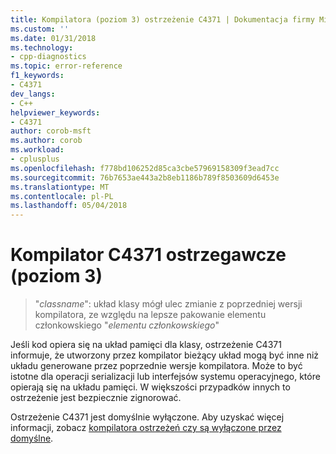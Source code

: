 ```yaml
---
title: Kompilatora (poziom 3) ostrzeżenie C4371 | Dokumentacja firmy Microsoft
ms.custom: ''
ms.date: 01/31/2018
ms.technology:
- cpp-diagnostics
ms.topic: error-reference
f1_keywords:
- C4371
dev_langs:
- C++
helpviewer_keywords:
- C4371
author: corob-msft
ms.author: corob
ms.workload:
- cplusplus
ms.openlocfilehash: f778bd106252d85ca3cbe57969158309f3ead7cc
ms.sourcegitcommit: 76b7653ae443a2b8eb1186b789f8503609d6453e
ms.translationtype: MT
ms.contentlocale: pl-PL
ms.lasthandoff: 05/04/2018
---
```

# <a name="compiler-warning-level-3-c4371"></a>Kompilator C4371 ostrzegawcze (poziom 3)

> "*classname*": układ klasy mógł ulec zmianie z poprzedniej wersji kompilatora, ze względu na lepsze pakowanie elementu członkowskiego "*elementu członkowskiego*"  

Jeśli kod opiera się na układ pamięci dla klasy, ostrzeżenie C4371 informuje, że utworzony przez kompilator bieżący układ mogą być inne niż układu generowane przez poprzednie wersje kompilatora. Może to być istotne dla operacji serializacji lub interfejsów systemu operacyjnego, które opierają się na układu pamięci. W większości przypadków innych to ostrzeżenie jest bezpiecznie zignorować.

Ostrzeżenie C4371 jest domyślnie wyłączone. Aby uzyskać więcej informacji, zobacz [kompilatora ostrzeżeń czy są wyłączone przez domyślne](../../preprocessor/compiler-warnings-that-are-off-by-default.md).
